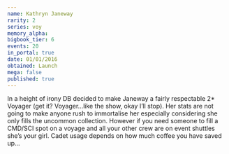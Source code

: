 ```yaml
---
name: Kathryn Janeway
rarity: 2
series: voy
memory_alpha:
bigbook_tier: 6
events: 20
in_portal: true
date: 01/01/2016
obtained: Launch
mega: false
published: true
---
```


In a height of irony DB decided to make Janeway a fairly respectable 2* Voyager (get it? Voyager...like the show, okay I’ll stop). Her stats are not going to make anyone rush to immortalise her especially considering she only fills the uncommon collection. However if you need someone to fill a CMD/SCI spot on a voyage and all your other crew are on event shuttles she’s your girl. Cadet usage depends on how much coffee you have saved up…

